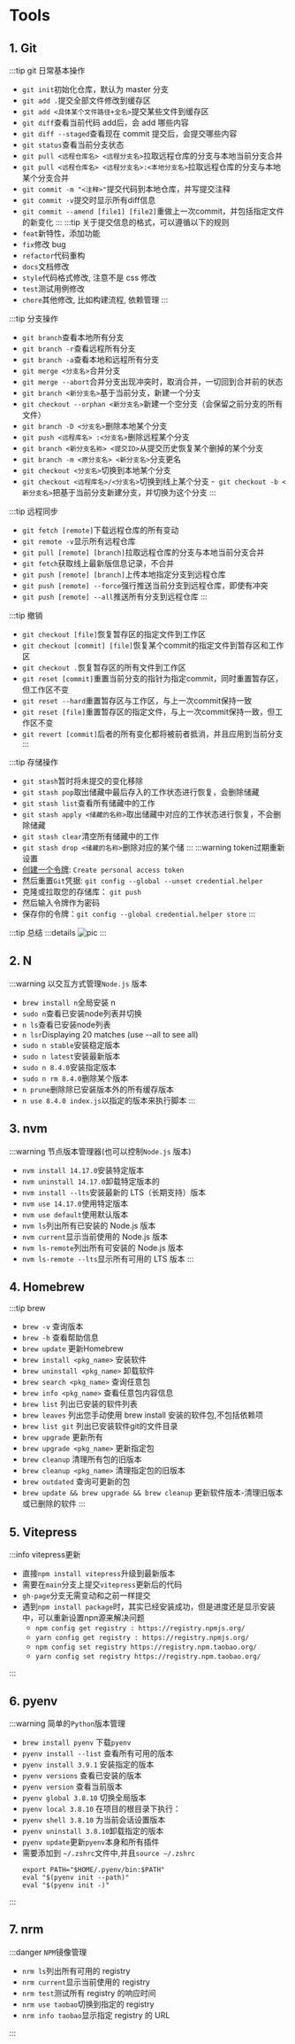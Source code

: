 # Tools

## 1. Git
:::tip git 日常基本操作
  - `git init`初始化仓库，默认为 master 分支
  - `git add .`提交全部文件修改到缓存区
  - `git add <具体某个文件路径+全名>`提交某些文件到缓存区
  - `git diff`查看当前代码 add后，会 add 哪些内容
  - `git diff --staged`查看现在 commit 提交后，会提交哪些内容
  - `git status`查看当前分支状态
  - `git pull <远程仓库名> <远程分支名>`拉取远程仓库的分支与本地当前分支合并
  - `git pull <远程仓库名> <远程分支名>:<本地分支名>`拉取远程仓库的分支与本地某个分支合并
  - `git commit -m "<注释>"`提交代码到本地仓库，并写提交注释
  - `git commit -v`提交时显示所有diff信息
  - `git commit --amend [file1] [file2]`重做上一次commit，并包括指定文件的新变化
:::
:::tip  关于提交信息的格式，可以遵循以下的规则
  - `feat`新特性，添加功能
  - `fix`修改 bug
  - `refactor`代码重构
  - `docs`文档修改
  - `style`代码格式修改, 注意不是 css 修改
  - `test`测试用例修改
  - `chore`其他修改, 比如构建流程, 依赖管理
:::

:::tip  分支操作
  - `git branch`查看本地所有分支
  - `git branch -r`查看远程所有分支
  - `git branch -a`查看本地和远程所有分支
  - `git merge <分支名>`合并分支
  - `git merge --abort`合并分支出现冲突时，取消合并，一切回到合并前的状态
  - `git branch <新分支名>`基于当前分支，新建一个分支
  - `git checkout --orphan <新分支名>`新建一个空分支（会保留之前分支的所有文件）
  - `git branch -D <分支名>`删除本地某个分支
  - `git push <远程库名> :<分支名>`删除远程某个分支
  - `git branch <新分支名称> <提交ID>`从提交历史恢复某个删掉的某个分支
  - `git branch -m <原分支名> <新分支名>`分支更名
  - `git checkout <分支名>`切换到本地某个分支
  - `git checkout <远程库名>/<分支名>`切换到线上某个分支
  -` git checkout -b <新分支名>`把基于当前分支新建分支，并切换为这个分支
:::

:::tip 远程同步
 - `git fetch [remote]`下载远程仓库的所有变动
 - `git remote -v`显示所有远程仓库
 - `git pull [remote] [branch]`拉取远程仓库的分支与本地当前分支合并
 - `git fetch`获取线上最新版信息记录，不合并
 - `git push [remote] [branch]`上传本地指定分支到远程仓库
 - `git push [remote] --force`强行推送当前分支到远程仓库，即使有冲突
 - `git push [remote] --all`推送所有分支到远程仓库
:::


:::tip 撤销
  - `git checkout [file]`恢复暂存区的指定文件到工作区
  - `git checkout [commit] [file]`恢复某个commit的指定文件到暂存区和工作区
  - `git checkout .`恢复暂存区的所有文件到工作区
  - `git reset [commit]`重置当前分支的指针为指定commit，同时重置暂存区，但工作区不变
  - `git reset --hard`重置暂存区与工作区，与上一次commit保持一致
  - `git reset [file]`重置暂存区的指定文件，与上一次commit保持一致，但工作区不变
  - `git revert [commit]`后者的所有变化都将被前者抵消，并且应用到当前分支
:::

:::tip 存储操作
  - `git stash`暂时将未提交的变化移除
  - `git stash pop`取出储藏中最后存入的工作状态进行恢复，会删除储藏
  - `git stash list`查看所有储藏中的工作
  - `git stash apply <储藏的名称>`取出储藏中对应的工作状态进行恢复，不会删除储藏
  - `git stash clear`清空所有储藏中的工作
  - `git stash drop <储藏的名称>`删除对应的某个储
:::
:::warning token过期重新设置
  - [创建一个令牌](https://github.com/settings/tokens): `Create personal access token`
  - 然后重置`Git`凭据: `git config --global --unset credential.helper`
  - 克隆或拉取您的存储库： `git push`
  - 然后输入令牌作为密码
  - 保存你的令牌：`git config --global credential.helper store`
:::

:::tip 总结
  :::details
  ![pic](/git1.png "notice")
:::
## 2. N
:::warning 以交互方式管理`Node.js` 版本
  - `brew install n`全局安装 n
  - `sudo n`查看已安装node列表并切换
  - `n ls`查看已安装node列表
  - `n lsr`Displaying 20 matches (use --all to see all)
  - `sudo n stable`安装稳定版本
  - `sudo n latest`安装最新版本
  - `sudo n 8.4.0`安装指定版本
  - `sudo n rm 8.4.0`删除某个版本
  - `n prune`删除除已安装版本外的所有缓存版本
  - `n use 8.4.0 index.js`以指定的版本来执行脚本
:::

## 3. nvm
:::warning 节点版本管理器(也可以控制`Node.js` 版本)
  - `nvm install 14.17.0`安装特定版本
  - `nvm uninstall 14.17.0`卸载特定版本的
  - `nvm install --lts`安装最新的 LTS（长期支持）版本
  - `nvm use 14.17.0`使用特定版本
  - `nvm use default`使用默认版本
  - `nvm ls`列出所有已安装的 Node.js 版本
  - `nvm current`显示当前使用的 Node.js 版本
  - `nvm ls-remote`列出所有可安装的 Node.js 版本
  - `nvm ls-remote --lts`显示所有可用的 LTS 版本
:::

## 4. Homebrew
:::tip brew
- `brew -v` 查询版本
- `brew -h` 查看帮助信息
- `brew update` 更新Homebrew
- `brew install <pkg_name>` 安装软件
- `brew uninstall <pkg_name>` 卸载软件
- `brew search <pkg_name>` 查询任意包
- `brew info <pkg_name>` 查看任意包内容信息
- `brew list` 列出已安装的软件列表
- `brew leaves` 列出您手动使用 brew install 安装的软件包,不包括依赖项
- `brew list git` 列出已安装软件git的文件目录
- `brew upgrade` 更新所有
- `brew upgrade <pkg_name>` 更新指定包
- `brew cleanup` 清理所有包的旧版本
- `brew cleanup <pkg_name>` 清理指定包的旧版本
- `brew outdated` 查询可更新的包
- `brew update && brew upgrade && brew cleanup` 更新软件版本-清理旧版本或已删除的软件
:::

## 5. Vitepress
:::info vitepress更新
- 直接`npm install vitepress`升级到最新版本
- 需要在`main`分支上提交`vitepress`更新后的代码
- `gh-page`分支无需变动和之前一样提交
- 遇到`npm install package`时，其实已经安装成功，但是进度还是显示安装中，可以重新设置npn源来解决问题
  - `npm config get registry : https://registry.npmjs.org/`
  - `yarn config get registry : https://registry.npmjs.org/`
  - `npm config set registry https://registry.npm.taobao.org/`
  - `yarn config set registry https://registry.npm.taobao.org/`                           

:::


## 6. pyenv
:::warning 简单的`Python`版本管理
- `brew install pyenv` 下载`pyenv`
- `pyenv install --list` 查看所有可用的版本
- `pyenv install 3.9.1` 安装指定的版本
- `pyenv versions` 查看已安装的版本
- `pyenv version` 查看当前版本
- `pyenv global 3.8.10` 切换全局版本
- `pyenv local 3.8.10` 在项目的根目录下执行：
- `pyenv shell 3.8.10` 为当前会话设置版本
- `pyenv uninstall 3.8.10`卸载指定的版本
- `pyenv update`更新`pyenv`本身和所有插件
- 需要添加到 `~/.zshrc`文件中,并且`source ~/.zshrc`
  ```shell
  export PATH="$HOME/.pyenv/bin:$PATH"
  eval "$(pyenv init --path)"
  eval "$(pyenv init -)"
  ```
:::

## 7. nrm
:::danger `NPM`镜像管理
- `nrm ls`列出所有可用的 registry
- `nrm current`显示当前使用的 registry
- `nrm test`测试所有 registry 的响应时间
- `nrm use taobao`切换到指定的 registry
- `nrm info taobao`显示指定 registry 的 URL

:::
